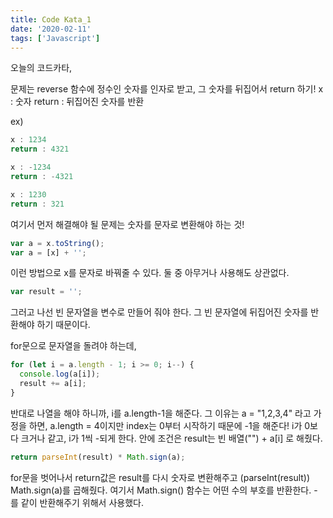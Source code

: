 ```yaml
---
title: Code Kata_1
date: '2020-02-11'
tags: ['Javascript']
---
```


오늘의 코드카타,

문제는 reverse 함수에 정수인 숫자를 인자로 받고, 그 숫자를 뒤집어서 return 하기!
x : 숫자
return : 뒤집어진 숫자를 반환

ex)

```javascript
x : 1234
return : 4321

x : -1234
return : -4321

x : 1230
return : 321
```

여기서 먼저 해결해야 될 문제는 숫자를 문자로 변환해야 하는 것!

```javascript
var a = x.toString();
var a = [x] + '';
```

이런 방법으로 x를 문자로 바꿔줄 수 있다.
둘 중 아무거나 사용해도 상관없다.

```javascript
var result = '';
```

그러고 나선 빈 문자열을 변수로 만들어 줘야 한다. 그 빈 문자열에 뒤집어진 숫자를 반환해야 하기 때문이다.

for문으로 문자열을 돌려야 하는데,

```javascript
for (let i = a.length - 1; i >= 0; i--) {
  console.log(a[i]);
  result += a[i];
}
```

반대로 나열을 해야 하니까, i를 a.length-1을 해준다.
그 이유는 a = "1,2,3,4" 라고 가정을 하면,
a.length = 4이지만 index는 0부터 시작하기 때문에 -1을 해준다!
i가 0보다 크거나 같고, i가 1씩 -되게 한다.
안에 조건은 result는 빈 배열("") + a[i] 로 해줬다.

```javascript
return parseInt(result) * Math.sign(a);
```

for문을 벗어나서 return값은 result를 다시 숫자로 변환해주고 (parseInt(result))
Math.sign(a)를 곱해줬다. 여기서 Math.sign() 함수는 어떤 수의 부호를 반환한다. -를 같이 반환해주기 위해서 사용했다.
